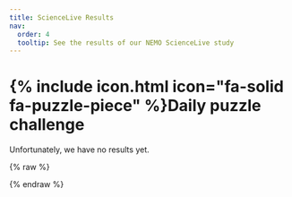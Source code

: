 ```yaml
---
title: ScienceLive Results
nav:
  order: 4
  tooltip: See the results of our NEMO ScienceLive study
---
```


# {% include icon.html icon="fa-solid fa-puzzle-piece" %}Daily puzzle challenge

Unfortunately, we have no results yet. 

{% raw %}
<!--
{% include section.html %}

{% include search-box.html %}

{% include tags.html tags=site.tags %}

{% include search-info.html %}

{% include list.html data="posts" component="post-excerpt" %}
-->
{% endraw %}
